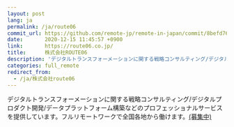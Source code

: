 ```yaml
---
layout: post
lang: ja
permalink: /ja/route06
commit_url: https://github.com/remote-jp/remote-in-japan/commit/8befd768be4ab0e9e147105c063d29d895c72d86
date:       2020-12-15 11:45:57 +0900
link:       https://route06.co.jp/
title:      株式会社ROUTE06
description: 'デジタルトランスフォーメーションに関する戦略コンサルティング/デジタルプロダクト開発/データプラットフォーム構築などのプロフェッショナルサービスを提供しています。フルリモートワークで全国各地から働けます。(募集中)'
categories: full_remote
redirect_from:
  - /ja/株式会社route06
---
```


<p>デジタルトランスフォーメーションに関する戦略コンサルティング/デジタルプロダクト開発/データプラットフォーム構築などのプロフェッショナルサービスを提供しています。フルリモートワークで全国各地から働けます。<a href="https://jobs.route06.co.jp/?utm_source=remote-in-japan&utm_medium=website&utm_campaign=ja">(募集中)</a></p>
